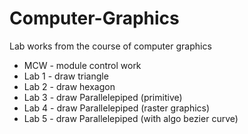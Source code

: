 # Computer-Graphics
Lab works from the course of computer graphics
* MCW - module control work
* Lab 1 - draw triangle
* Lab 2 - draw hexagon
* Lab 3 - draw Parallelepiped (primitive)
* Lab 4 - draw Parallelepiped (raster graphics)
* Lab 5 - draw Parallelepiped (with algo bezier curve)
